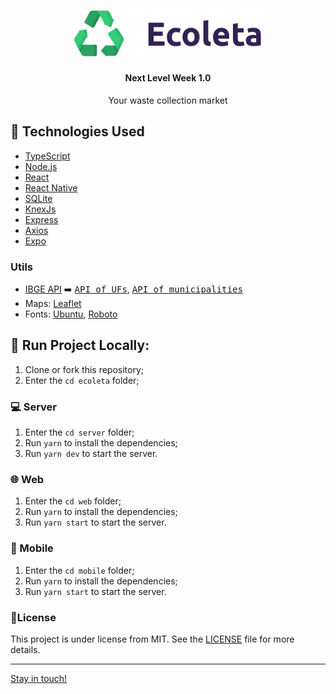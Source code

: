 
<h1 align="center">
    <img alt="ecoleta" title="#Ecoleta" src="web/src/assets/logo.svg" width="300px" />
</h1>
<h4 align="center"> 
	 Next Level Week 1.0
</h4>
<p align="center"> 
	 Your waste collection market
</p>


## :robot: Technologies Used
* [TypeScript](https://www.typescriptlang.org/)
* [Node.js](https://nodejs.org/en/)
* [React](https://reactjs.org)
* [React Native](https://reactnative.dev/)
* [SQLite](https://www.sqlite.org/index.html)
* [KnexJs](http://knexjs.org/)
* [Express](https://expressjs.com/)
* [Axios](https://github.com/axios/axios)
* [Expo](https://expo.io/)

### Utils


- [IBGE API](https://servicodados.ibge.gov.br/api/docs/localidades?versao=1) :arrow_right:  <kbd>[API of UFs](https://servicodados.ibge.gov.br/api/docs/localidades?versao=1#api-UFs-estadosGet)</kbd>, <kbd>[API of municipalities](https://servicodados.ibge.gov.br/api/docs/localidades?versao=1#api-Municipios-estadosUFMunicipiosGet)</kbd> 
- Maps: [Leaflet](https://react-leaflet.js.org/en/)
- Fonts: [Ubuntu](https://fonts.google.com/specimen/Ubuntu), [Roboto](https://fonts.google.com/specimen/Roboto)



## :checkered_flag: Run Project Locally:
1. Clone or fork this repository;
2. Enter the `cd ecoleta` folder;

### :computer: Server
1. Enter the `cd server` folder;
2. Run `yarn` to install the dependencies;
3. Run `yarn dev` to start the server.

### :globe_with_meridians: Web 
1. Enter the `cd web` folder;
2. Run `yarn` to install the dependencies;
3. Run `yarn start` to start the server.

### :iphone: Mobile 
1. Enter the `cd mobile` folder;
2. Run `yarn` to install the dependencies;
3. Run `yarn start` to start the server.

### 📝License

This project is under license from MIT. See the [LICENSE](LICENSE) file for more details.

---

[Stay in touch!](https://www.linkedin.com/in/jonas-castro-b4044111a/)
